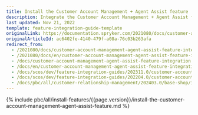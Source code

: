 ```yaml
---
title: Install the Customer Account Management + Agent Assist feature
description: Integrate the Customer Account Management + Agent Assist feature into your project.
last_updated: Nov 21, 2022
template: feature-integration-guide-template
originalLink: https://documentation.spryker.com/2021080/docs/customer-account-management-agent-assist-feature-integration
originalArticleId: ac6402fe-4140-479f-a08a-76c03b263afa
redirect_from:
  - /2021080/docs/customer-account-management-agent-assist-feature-integration
  - /2021080/docs/en/customer-account-management-agent-assist-feature-integration
  - /docs/customer-account-management-agent-assist-feature-integration
  - /docs/en/customer-account-management-agent-assist-feature-integration
  - /docs/scos/dev/feature-integration-guides/202311.0/customer-account-management-agent-assist-feature-integration.html
  - /docs/scos/dev/feature-integration-guides/202204.0/customer-account-management-agent-assist-feature-integration.html
  - /docs/pbc/all/customer-relationship-management/202403.0/base-shop/install-and-upgrade/install-features/install-the-customer-account-management-agent-assist-feature.html
---
```


{% include pbc/all/install-features/{{page.version}}/install-the-customer-account-management-agent-assist-feature.md %} <!-- To edit, see /_includes/pbc/all/install-features/202404.0/install-the-customer-account-management-agent-assist-feature.md -->

